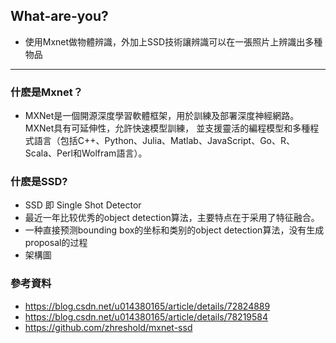 ## What-are-you?
+ 使用Mxnet做物體辨識，外加上SSD技術讓辨識可以在一張照片上辨識出多種物品
---
### 什麽是Mxnet？
+ MXNet是一個開源深度學習軟體框架，用於訓練及部署深度神經網路。MXNet具有可延伸性，允許快速模型訓練，
並支援靈活的編程模型和多種程式語言（包括C++、Python、Julia、Matlab、JavaScript、Go、R、Scala、Perl和Wolfram語言）。

### 什麽是SSD?
+ SSD 即 Single Shot Detector
+ 最近一年比较优秀的object detection算法，主要特点在于采用了特征融合。
+ 一种直接预测bounding box的坐标和类别的object detection算法，没有生成proposal的过程
+ 架構圖


### 參考資料
+ https://blog.csdn.net/u014380165/article/details/72824889
+ https://blog.csdn.net/u014380165/article/details/78219584
+ https://github.com/zhreshold/mxnet-ssd

